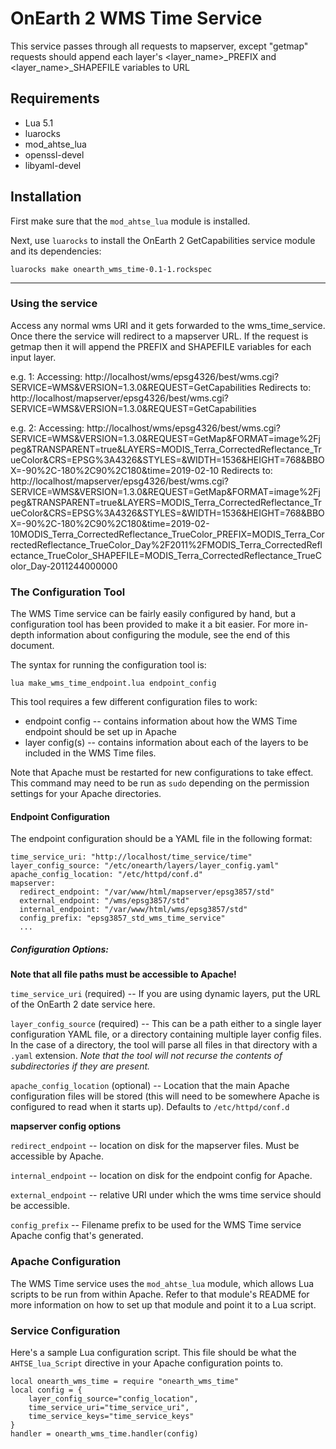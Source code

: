 # OnEarth 2 WMS Time Service

This service passes through all requests to mapserver, except "getmap" requests should append
each layer's <layer_name>_PREFIX and <layer_name>_SHAPEFILE variables to URL 
## Requirements

- Lua 5.1
- luarocks
- mod_ahtse_lua
- openssl-devel
- libyaml-devel

## Installation

First make sure that the `mod_ahtse_lua` module is installed.

Next, use `luarocks` to install the OnEarth 2 GetCapabilities service module and
its dependencies:

`luarocks make onearth_wms_time-0.1-1.rockspec`

---

### Using the service

Access any normal wms URI and it gets forwarded to the wms_time_service.  Once there the service will redirect to
a mapserver URL.  If the request is getmap then it will append the PREFIX and SHAPEFILE variables for each input layer.

e.g. 1:
   Accessing: http://localhost/wms/epsg4326/best/wms.cgi?SERVICE=WMS&VERSION=1.3.0&REQUEST=GetCapabilities
   Redirects to:  http://localhost/mapserver/epsg4326/best/wms.cgi?SERVICE=WMS&VERSION=1.3.0&REQUEST=GetCapabilities

e.g. 2:
   Accessing: http://localhost/wms/epsg4326/best/wms.cgi?SERVICE=WMS&VERSION=1.3.0&REQUEST=GetMap&FORMAT=image%2Fjpeg&TRANSPARENT=true&LAYERS=MODIS_Terra_CorrectedReflectance_TrueColor&CRS=EPSG%3A4326&STYLES=&WIDTH=1536&HEIGHT=768&BBOX=-90%2C-180%2C90%2C180&time=2019-02-10
   Redirects to:  
   http://localhost/mapserver/epsg4326/best/wms.cgi?SERVICE=WMS&VERSION=1.3.0&REQUEST=GetMap&FORMAT=image%2Fjpeg&TRANSPARENT=true&LAYERS=MODIS_Terra_CorrectedReflectance_TrueColor&CRS=EPSG%3A4326&STYLES=&WIDTH=1536&HEIGHT=768&BBOX=-90%2C-180%2C90%2C180&time=2019-02-10MODIS_Terra_CorrectedReflectance_TrueColor_PREFIX=MODIS_Terra_CorrectedReflectance_TrueColor_Day%2F2011%2FMODIS_Terra_CorrectedReflectance_TrueColor_SHAPEFILE=MODIS_Terra_CorrectedReflectance_TrueColor_Day-2011244000000

### The Configuration Tool

The WMS Time service can be fairly easily configured by hand, but a
configuration tool has been provided to make it a bit easier. For more in-depth
information about configuring the module, see the end of this document.

The syntax for running the configuration tool is:

`lua make_wms_time_endpoint.lua endpoint_config`

This tool requires a few different configuration files to work:

- endpoint config -- contains information about how the WMS Time endpoint should
  be set up in Apache
- layer config(s) -- contains information about each of the layers to be
  included in the WMS Time files.

Note that Apache must be restarted for new configurations to take effect. This
command may need to be run as `sudo` depending on the permission settings for
your Apache directories.

#### Endpoint Configuration

The endpoint configuration should be a YAML file in the following format:

```
time_service_uri: "http://localhost/time_service/time"
layer_config_source: "/etc/onearth/layers/layer_config.yaml"
apache_config_location: "/etc/httpd/conf.d"
mapserver:
  redirect_endpoint: "/var/www/html/mapserver/epsg3857/std"
  external_endpoint: "/wms/epsg3857/std"
  internal_endpoint: "/var/www/html/wms/epsg3857/std"
  config_prefix: "epsg3857_std_wms_time_service"
  ...
```

##### Configuration Options:

**Note that all file paths must be accessible to Apache!**

`time_service_uri` (required) -- If you are using dynamic layers, put the URL of
the OnEarth 2 date service here.

`layer_config_source` (required) -- This can be a path either to a single layer
configuration YAML file, or a directory containing multiple layer config files.
In the case of a directory, the tool will parse all files in that directory with
a `.yaml` extension. _Note that the tool will not recurse the contents of
subdirectories if they are present._

`apache_config_location` (optional) -- Location that the main Apache
configuration files will be stored (this will need to be somewhere Apache is
configured to read when it starts up). Defaults to `/etc/httpd/conf.d`

**mapserver config options**

`redirect_endpoint` -- location on disk for the mapserver files. Must be accessible by Apache.

`internal_endpoint` -- location on disk for the endpoint config for Apache.

`external_endpoint` -- relative URI under which the wms time service should be accessible.

`config_prefix` -- Filename prefix to be used for the WMS Time service Apache config that's generated.

### Apache Configuration

The WMS Time service uses the `mod_ahtse_lua` module, which allows Lua
scripts to be run from within Apache. Refer to that module's README for more
information on how to set up that module and point it to a Lua script.

### Service Configuration

Here's a sample Lua configuration script. This file should be what the
`AHTSE_lua_Script` directive in your Apache configuration points to.

```
local onearth_wms_time = require "onearth_wms_time"
local config = {
    layer_config_source="config_location",
    time_service_uri="time_service_uri",
    time_service_keys="time_service_keys"
}
handler = onearth_wms_time.handler(config)
```
